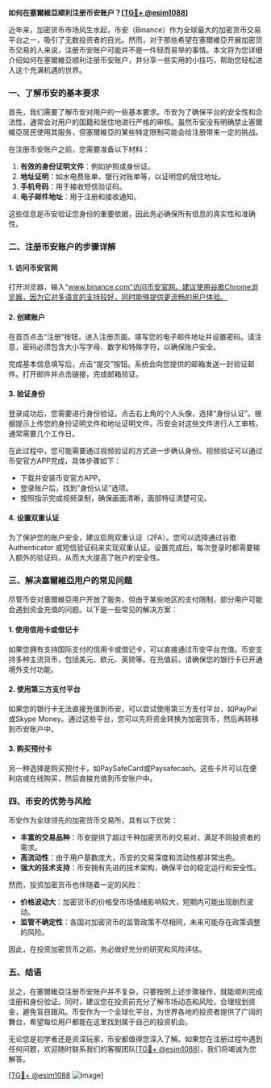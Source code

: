 **如何在塞爾維亞顺利注册币安账户？[[TG💪+ @esim1088](https://t.me/s/esim1088)]**

近年来，加密货币市场风生水起，币安（Binance）作为全球最大的加密货币交易平台之一，吸引了无数投资者的目光。然而，对于那些希望在塞爾維亞开展加密货币交易的人来说，注册币安账户可能并不是一件轻而易举的事情。本文将为您详细介绍如何在塞爾維亞顺利注册币安账户，并分享一些实用的小技巧，帮助您轻松进入这个充满机遇的世界。

### 一、了解币安的基本要求

首先，我们需要了解币安对用户的一些基本要求。币安为了确保平台的安全性和合法性，通常会对用户的国籍和居住地进行严格的审核。虽然币安没有明确禁止塞爾維亞居民使用其服务，但塞爾維亞的某些特定限制可能会给注册带来一定的挑战。

在注册币安账户之前，您需要准备以下材料：
1. **有效的身份证明文件**：例如护照或身份证。
2. **地址证明**：如水电费账单、银行对账单等，以证明您的居住地址。
3. **手机号码**：用于接收短信验证码。
4. **电子邮件地址**：用于注册和接收通知。

这些信息是币安验证您身份的重要依据，因此务必确保所有信息的真实性和准确性。

### 二、注册币安账户的步骤详解

#### 1. 访问币安官网

打开浏览器，输入“www.binance.com”访问币安官网。建议使用谷歌Chrome浏览器，因为它对多语言的支持较好，同时能够提供更流畅的用户体验。

#### 2. 创建账户

在首页点击“注册”按钮，进入注册页面。填写您的电子邮件地址并设置密码。请注意，密码必须包含大小写字母、数字和特殊字符，以确保账户安全。

完成基本信息填写后，点击“提交”按钮。系统会向您提供的邮箱发送一封验证邮件。打开邮件并点击链接，完成邮箱验证。

#### 3. 验证身份

登录成功后，您需要进行身份验证。点击右上角的个人头像，选择“身份认证”。根据提示上传您的身份证明文件和地址证明文件。币安会对这些文件进行人工审核，通常需要几个工作日。

在此过程中，您可能需要通过视频验证的方式进一步确认身份。视频验证可以通过币安官方APP完成，具体步骤如下：
- 下载并安装币安官方APP。
- 登录账户后，找到“身份认证”选项。
- 按照指示完成视频录制，确保画面清晰，面部特征清楚可见。

#### 4. 设置双重认证

为了保护您的账户安全，建议启用双重认证（2FA）。您可以选择通过谷歌 Authenticator 或短信验证码来实现双重认证。设置完成后，每次登录时都需要输入额外的验证码，从而大大提高了账户的安全性。

### 三、解决塞爾維亞用户的常见问题

尽管币安对塞爾維亞用户开放了服务，但由于某些地区的支付限制，部分用户可能会遇到资金充值的问题。以下是一些常见的解决方案：

#### 1. 使用信用卡或借记卡

如果您拥有支持国际支付的信用卡或借记卡，可以直接通过币安平台充值。币安支持多种主流货币，包括美元、欧元、英镑等。在充值前，请确保您的银行卡已开通境外支付功能。

#### 2. 使用第三方支付平台

如果您的银行卡无法直接充值到币安，可以尝试使用第三方支付平台，如PayPal或Skype Money。通过这些平台，您可以先将资金转换为加密货币，然后再转移到币安账户中。

#### 3. 购买预付卡

另一种选择是购买预付卡，如PaySafeCard或Paysafecash。这些卡片可以在便利店或在线购买，然后直接充值到币安账户中。

### 四、币安的优势与风险

币安作为全球领先的加密货币交易所，具有以下优势：
- **丰富的交易品种**：币安提供了超过千种加密货币的交易对，满足不同投资者的需求。
- **高流动性**：由于用户基数庞大，币安的交易深度和流动性都非常出色。
- **强大的技术支持**：币安拥有先进的技术架构，确保平台的稳定运行和安全性。

然而，投资加密货币也伴随着一定的风险：
- **价格波动大**：加密货币的价格受市场情绪影响较大，短期内可能出现剧烈波动。
- **监管不确定性**：各国对加密货币的监管政策不尽相同，未来可能存在政策调整的风险。

因此，在投资加密货币之前，务必做好充分的研究和风险评估。

### 五、结语

总之，在塞爾維亞注册币安账户并不复杂，只要按照上述步骤操作，就能顺利完成注册和身份验证。同时，建议您在投资前充分了解市场动态和风险，合理规划资金，避免盲目跟风。币安作为一个全球化平台，为世界各地的投资者提供了广阔的舞台，希望每位用户都能在这里找到属于自己的投资机会。

无论您是初学者还是资深玩家，币安都值得您深入了解。如果您在注册过程中遇到任何问题，欢迎随时联系我们的客服团队[[TG💪+ @esim1088](https://t.me/s/esim1088)]，我们将竭诚为您解答。

[[TG💪+ @esim1088](https://t.me/s/esim1088) ![Image](https://i.postimg.cc/4NQfJmqS/Snipaste-2025-05-13-00-14-12.png)]